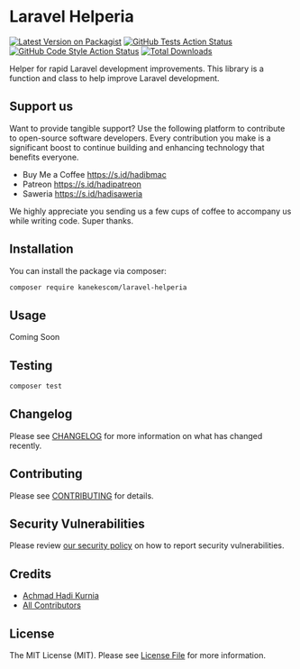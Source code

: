 # Laravel Helperia

[![Latest Version on Packagist](https://img.shields.io/packagist/v/kanekescom/laravel-helperia.svg?style=flat-square)](https://packagist.org/packages/kanekescom/laravel-helperia)
[![GitHub Tests Action Status](https://img.shields.io/github/actions/workflow/status/kanekescom/laravel-helperia/run-tests.yml?branch=main&label=tests&style=flat-square)](https://github.com/kanekescom/laravel-helperia/actions?query=workflow%3Arun-tests+branch%3Amain)
[![GitHub Code Style Action Status](https://img.shields.io/github/actions/workflow/status/kanekescom/laravel-helperia/fix-php-code-style-issues.yml?branch=main&label=code%20style&style=flat-square)](https://github.com/kanekescom/laravel-helperia/actions?query=workflow%3A"Fix+PHP+code+style+issues"+branch%3Amain)
[![Total Downloads](https://img.shields.io/packagist/dt/kanekescom/laravel-helperia.svg?style=flat-square)](https://packagist.org/packages/kanekescom/laravel-helperia)

Helper for rapid Laravel development improvements.
This library is a function and class to help improve Laravel development.

## Support us

Want to provide tangible support? Use the following platform to contribute to open-source software developers. Every contribution you make is a significant boost to continue building and enhancing technology that benefits everyone.

- Buy Me a Coffee https://s.id/hadibmac
- Patreon https://s.id/hadipatreon
- Saweria https://s.id/hadisaweria

We highly appreciate you sending us a few cups of coffee to accompany us while writing code. Super thanks.

## Installation

You can install the package via composer:

```bash
composer require kanekescom/laravel-helperia
```

## Usage

Coming Soon

## Testing

```bash
composer test
```

## Changelog

Please see [CHANGELOG](CHANGELOG.md) for more information on what has changed recently.

## Contributing

Please see [CONTRIBUTING](CONTRIBUTING.md) for details.

## Security Vulnerabilities

Please review [our security policy](../../security/policy) on how to report security vulnerabilities.

## Credits

- [Achmad Hadi Kurnia](https://github.com/kanekescom)
- [All Contributors](../../contributors)

## License

The MIT License (MIT). Please see [License File](LICENSE.md) for more information.
